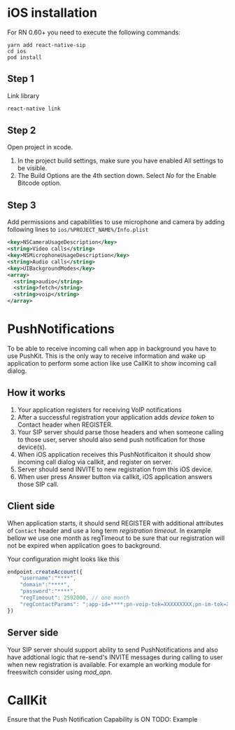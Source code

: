 # iOS installation

For RN 0.60+ you need to execute the following commands:

    yarn add react-native-sip
    cd ios
    pod install


## Step 1
Link library

```bash
react-native link
```

## Step 2
Open project in xcode.
1. In the project build settings, make sure you have enabled All settings to be visible.
2. The Build Options are the 4th section down. Select *No* for the Enable Bitcode option.

## Step 3
Add permissions and capabilities to use microphone and camera by adding following lines to `ios/%PROJECT_NAME%/Info.plist`

```xml
<key>NSCameraUsageDescription</key>
<string>Video calls</string>
<key>NSMicrophoneUsageDescription</key>
<string>Audio calls</string>
<key>UIBackgroundModes</key>
<array>
  <string>audio</string>
  <string>fetch</string>
  <string>voip</string>
</array>
```

# PushNotifications

To be able to receive incoming call when app in background you have to use PushKit.
This is the only way to receive information and wake up application to perform some action like use CallKit to show incoming call dialog.

## How it works
1. Your application registers for receiving VoIP notifications
2. After a successful registration your application adds *device token* to Contact header when REGISTER.
3. Your SIP server should parse those headers and when someone calling to those user, server should also send push notification for those device(s).
4. When iOS application receives this PushNotificaiton it should show incoming call dialog via callkit, and register on server.
5. Server should send INVITE to new registration from this iOS device.
6. When user press Answer button via callkit, iOS application answers those SIP call.

## Client side
When application starts, it should send REGISTER with additional attributes of `Contact` header and use a long term *registration timeout*.
In example bellow we use one month as regTimeout to be sure that our registration will not be expired when application goes to background.

Your configuration might looks like this
```javascript
endpoint.createAccount({
    "username":"****",
    "domain":"****",
    "password":"****",
    "regTimeout": 2592000, // one month
    "regContactParams": ";app-id=****;pn-voip-tok=XXXXXXXXX;pn-im-tok=XXXXXXXXXX"
})
```

## Server side
Your SIP server should support ability to send PushNotifications and also have addtional logic that re-send's INVITE messages during calling to user when new registration is available.
For example an working module for freeswitch consider using *mod_apn*.

# CallKit

Ensure that the Push Notification Capability is ON
TODO: Example
